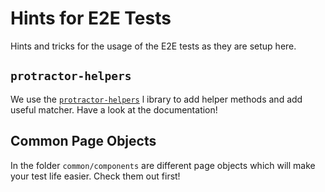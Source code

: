 # Hints for E2E Tests

Hints and tricks for the usage of the E2E tests as they are setup here.

## `protractor-helpers`

We use the [`protractor-helpers`](https://github.com/wix/protractor-helpers) l
ibrary to add helper methods and add useful matcher. Have a look at the 
documentation!


## Common Page Objects

In the folder `common/components` are different page objects which will 
make your test life easier. Check them out first!
